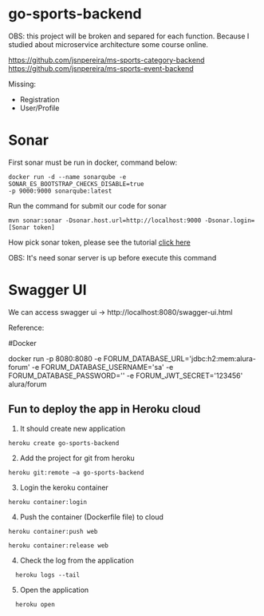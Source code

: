 # go-sports-backend


OBS: this project will be broken and separed for each function. Because I studied about microservice architecture some course online.

https://github.com/jsnpereira/ms-sports-category-backend
https://github.com/jsnpereira/ms-sports-event-backend

Missing:
- Registration
- User/Profile


# Sonar
First sonar must be run in docker, command below:
```
docker run -d --name sonarqube -e SONAR_ES_BOOTSTRAP_CHECKS_DISABLE=true 
-p 9000:9000 sonarqube:latest 
```

Run the command for submit our code for sonar 
```
mvn sonar:sonar -Dsonar.host.url=http://localhost:9000 -Dsonar.login=[Sonar token]
``` 
How pick sonar token, please see the tutorial [click here](https://www.decodingdevops.com/how-to-generate-sonarqube-authentication-token-api/)

OBS: It's need sonar server is up before execute this command

# Swagger UI
We can access swagger ui -> http://localhost:8080/swagger-ui.html

Reference: 

#Docker

docker run -p 8080:8080 -e FORUM_DATABASE_URL='jdbc:h2:mem:alura-forum' -e FORUM_DATABASE_USERNAME='sa' -e FORUM_DATABASE_PASSWORD='' -e FORUM_JWT_SECRET='123456' alura/forum

## Fun to deploy the app in Heroku cloud

1. It should create new application 
  ````
  heroku create go-sports-backend
  ````
2. Add the project for git from heroku
 ````
 heroku git:remote –a go-sports-backend
  ````
3. Login the keroku container
 ````
 heroku container:login
  ````
4. Push the container (Dockerfile file) to cloud
 ````
 heroku container:push web  
  ````
 ````
 heroku container:release web
  ````
4. Check the log from the application
 ````
   heroku logs --tail
 ````
5. Open the application
 ````
   heroku open
 ````

